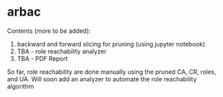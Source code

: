 # arbac

Contents (more to be added):
1. backward and forward slicing for pruning (using jupyter notebook)
2. TBA - role reachability analyzer
3. TBA - PDF Report

So far, role reachability are done manually using the pruned CA, CR, roles, and UA. Will soon add an analyzer to automate the role reachability algorithm
